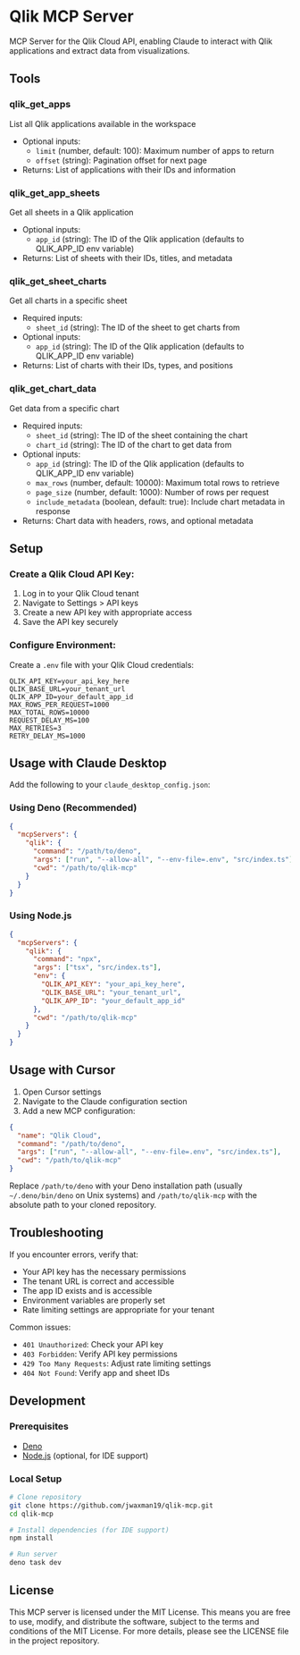 # Qlik MCP Server

MCP Server for the Qlik Cloud API, enabling Claude to interact with Qlik applications and extract data from visualizations.

## Tools

### qlik_get_apps
List all Qlik applications available in the workspace
- Optional inputs:
  - `limit` (number, default: 100): Maximum number of apps to return
  - `offset` (string): Pagination offset for next page
- Returns: List of applications with their IDs and information

### qlik_get_app_sheets
Get all sheets in a Qlik application
- Optional inputs:
  - `app_id` (string): The ID of the Qlik application (defaults to QLIK_APP_ID env variable)
- Returns: List of sheets with their IDs, titles, and metadata

### qlik_get_sheet_charts
Get all charts in a specific sheet
- Required inputs:
  - `sheet_id` (string): The ID of the sheet to get charts from
- Optional inputs:
  - `app_id` (string): The ID of the Qlik application (defaults to QLIK_APP_ID env variable)
- Returns: List of charts with their IDs, types, and positions

### qlik_get_chart_data
Get data from a specific chart
- Required inputs:
  - `sheet_id` (string): The ID of the sheet containing the chart
  - `chart_id` (string): The ID of the chart to get data from
- Optional inputs:
  - `app_id` (string): The ID of the Qlik application (defaults to QLIK_APP_ID env variable)
  - `max_rows` (number, default: 10000): Maximum total rows to retrieve
  - `page_size` (number, default: 1000): Number of rows per request
  - `include_metadata` (boolean, default: true): Include chart metadata in response
- Returns: Chart data with headers, rows, and optional metadata

## Setup

### Create a Qlik Cloud API Key:
1. Log in to your Qlik Cloud tenant
2. Navigate to Settings > API keys
3. Create a new API key with appropriate access
4. Save the API key securely

### Configure Environment:
Create a `.env` file with your Qlik Cloud credentials:
```env
QLIK_API_KEY=your_api_key_here
QLIK_BASE_URL=your_tenant_url
QLIK_APP_ID=your_default_app_id
MAX_ROWS_PER_REQUEST=1000
MAX_TOTAL_ROWS=10000
REQUEST_DELAY_MS=100
MAX_RETRIES=3
RETRY_DELAY_MS=1000
```

## Usage with Claude Desktop

Add the following to your `claude_desktop_config.json`:

### Using Deno (Recommended)
```json
{
  "mcpServers": {
    "qlik": {
      "command": "/path/to/deno",
      "args": ["run", "--allow-all", "--env-file=.env", "src/index.ts"],
      "cwd": "/path/to/qlik-mcp"
    }
  }
}
```

### Using Node.js
```json
{
  "mcpServers": {
    "qlik": {
      "command": "npx",
      "args": ["tsx", "src/index.ts"],
      "env": {
        "QLIK_API_KEY": "your_api_key_here",
        "QLIK_BASE_URL": "your_tenant_url",
        "QLIK_APP_ID": "your_default_app_id"
      },
      "cwd": "/path/to/qlik-mcp"
    }
  }
}
```

## Usage with Cursor

1. Open Cursor settings
2. Navigate to the Claude configuration section
3. Add a new MCP configuration:

```json
{
  "name": "Qlik Cloud",
  "command": "/path/to/deno",
  "args": ["run", "--allow-all", "--env-file=.env", "src/index.ts"],
  "cwd": "/path/to/qlik-mcp"
}
```

Replace `/path/to/deno` with your Deno installation path (usually `~/.deno/bin/deno` on Unix systems) and `/path/to/qlik-mcp` with the absolute path to your cloned repository.

## Troubleshooting

If you encounter errors, verify that:
- Your API key has the necessary permissions
- The tenant URL is correct and accessible
- The app ID exists and is accessible
- Environment variables are properly set
- Rate limiting settings are appropriate for your tenant

Common issues:
- `401 Unauthorized`: Check your API key
- `403 Forbidden`: Verify API key permissions
- `429 Too Many Requests`: Adjust rate limiting settings
- `404 Not Found`: Verify app and sheet IDs

## Development

### Prerequisites
- [Deno](https://deno.land/#installation)
- [Node.js](https://nodejs.org/) (optional, for IDE support)

### Local Setup
```bash
# Clone repository
git clone https://github.com/jwaxman19/qlik-mcp.git
cd qlik-mcp

# Install dependencies (for IDE support)
npm install

# Run server
deno task dev
```

## License

This MCP server is licensed under the MIT License. This means you are free to use, modify, and distribute the software, subject to the terms and conditions of the MIT License. For more details, please see the LICENSE file in the project repository. 